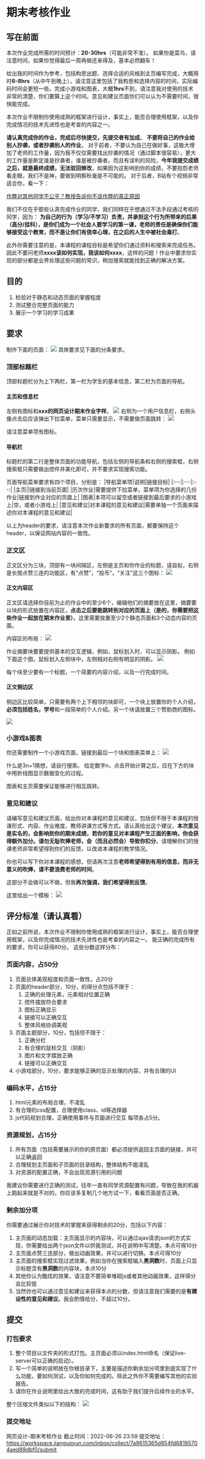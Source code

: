 # 期末考核作业

## 写在前面
本次作业完成所需的时间预计：**20-30hrs**（可能非常不准）。
如果你是菜鸟，请注意时间，如果你觉得最后一周再做还来得及，基本必然翻车！

给出我的时间作为参考，包括构思出题、选择合适的风格到主页编写完成，大概用时**6-8hrs**（从中午到晚上），请注意这里包括了我构思和选择内容的时间，实际编码时间会更短一些。完成小游戏和图表，大概**1hrs**不到，请注意我对使用的技术非常的清楚，你们要算上这个时间。意见和建议页面你们可以认为不需要时间，很快能完成。

本次作业不限制你使用成熟的框架进行设计，事实上，能否合理使用框架，以及你完成情况的技术先进性也是考查的内容之一。

**请认真完成你的作业，完成后尽快提交，先提交者有加成**。
**不要将自己的作业给别人抄袭，或者抄袭别人的作业**。
对于前者，不要认为自己在做好事，这极大增加了老师的工作量，因为我不仅仅需要找出抄袭的情况（通过脚本很容易），更大的工作量是断定谁是抄袭者，谁是被抄袭者。而且有误判的风险，**今年我提交成绩之后，就是最终成绩，无法驳回修改**，如果因为这影响到你的成绩，不要抱怨老师看走眼，我们不是神，要做到明察秋毫是不可能的。
对于后者，B站有个视频非常适合你，看一下：

[作弊对其他同学不公平？教授告诉你不该作弊的真正原因](https://www.bilibili.com/video/BV1n44y1T7qD)

我们不仅在乎那些认真完成作业的同学，我们同样在乎想通过不法手段通过考核的同学，因为：
**为自己的行为（学习/不学习）负责，并承担这个行为所带来的后果（高分/挂科），是你们成为一个社会人要学习的第一课，老师的责任是确保你们能够接受这个教育，而不是让你们有侥幸心理，在之后的人生中被社会毒打**。

此外你需要注意的是，本课程的课程目标是希望你们通过资料和搜索来完成任务。因此不要问老师**xxxx该如何实现，我该如何xxxx**，这样的问题！作业中要求你实现的部分都是业界处理这些问题的常识，稍加搜索就能找到正确的解决方案。

## 目的
1. 检验对于静态和动态页面的掌握程度
2. 测试整合完整页面的能力
3. 展示一个学习的学习成果

## 要求
制作下面的页面：
![](images/final.jpeg)
具体要求见下面的分条要求。

### 顶部标题栏
顶部标题栏分为上下两栏，第一栏为学生的基本信息，第二栏为页面的导航。

#### 主页和信息栏
左侧有图标和**xxx的网页设计期末作业字样**。
![](images/header-top-left.png)
右侧为一个用户信息栏，右侧头像点击后应该弹出下拉菜单，菜单只需要显示，不需要做页面跳转：
![](images/header-top-right.png)

请注意菜单项有图标。

#### 导航栏
标题栏的第二行是整体页面的功能导航，包括左侧的导航条和右侧的搜索框，右侧搜索框只需要做出控件并美化即可，并不要求实现搜索功能。

页面导航菜单要求有四个项目，分别是：
|导航菜单项|说明|链接目标|
|:--:|:--:|:--:|
|主页||链接到当前页面|
|历次作业|需要提供下拉菜单，菜单项为你选择的几份作业|链接到作业对应的页面上|
|图表|本项可以留空或者链接到最后要求的小游戏上|空，或者小游戏上|
|意见和建议|对本课程的意见和建议|需要单独一个页面来描述你对本课程的意见和建议|

以上为header的要求，请注意本次作业新要求的所有页面，都要保持这个header，以保证网站内容的一致性。

### 正文区

正文区分为三块，顶部有一块间隔区，左侧是主页和你作业的标题，请自拟，右侧是长按点赞三连的功能区，有“点赞”，“投币”，“关注”这三个图标：
![](images/content-top.png)

#### 正文内容区
正文区请选择你目前为止的作业中的至少6个，编辑他们的摘要放在这里，摘要要以块的形式放置在内容区，**点击之后要能跳转到对应的页面上（是的，你需要把这些作业一起放在期末作业里）**。这里需要放置至少2个静态页面和3个动态内容的页面。

内容区的布局：
![](images/content-main.png)

作业摘要块要要提供基本的交互逻辑，例如，鼠标划入时，可以显示阴影。
例如下面这个图，鼠标划入左侧块中，左侧相对右侧有明显的阴影。
![](images/content-block-shadow.png)

每个块至少要有一个标题，一个简要的内容介绍，以及一行完成时间。

#### 正文侧边区

侧边区比较简单，只需要有两个上下相邻的块即可，一个块上放置你的个人介绍，**必须包括姓名，学号**和一段简单的个人介绍。另一个块请放置三个赞助商的图标。

![](images/content-siderbar.png)

### 小游戏&图表

你还需要制作一个小游戏页面，链接到最后一个块和图表菜单上：
![](images/game-charts.png)

什么是3n+1猜想，请自行搜索。
给定数字n，点击开始计算之后，应在下方的块中用折线图显示数据变化的过程。

图表和主页需要保证能够进行相互跳转。

### 意见和建议

请编写意见和建议页面，给出你对本课程的意见和建议，包括但不限于本课程的授课形式、内容、作业难度、教师讲课方式等方式。请认真给出这个建议，**本次意见是实名的，会影响到你的期末成绩，若你的意见对本课程产生正面的影响，你会获得额外加分。请勿无耻吹捧老师，会（而且必然会）导致你扣分**。请理解你们的授课老师非常希望得到你们的反馈，以改进本课程的教学情况。

你也可以写下你对本课程的感想，但请再次注意**老师希望得到有用的信息，而非无意义的吹捧，请不要浪费老师的时间**。

这部分不会做可以不做，但我**再次强调，我们希望得到反馈**。

这里给出一个模板：
![](images/advises.png)

## 评分标准（请认真看）

正如之前所说，本次作业不限制你使用成熟的框架进行设计，事实上，能否合理使用框架，以及你完成情况的技术先进性也是考查的内容之一。
能正确的完成所有的要求，你可以获得80分。
这些分数这样分布：

### 页面内容，占50分

1. 页面总体美观程度和页面一致性，占20分
2. 页面的header部分，10分，的得分点包括不限于：
   1. 正确的处理元素，元素相对位置正确
   2. 控件摆放符合要求
   3. 图标正确显示
   4. 链接可以正确交互
   5. 整体风格协调美观
3. 页面主题部分，10分，包括但不限于：
   1. 正确分栏
   2. 有合理的鼠标交互（阴影）
   3. 图片和文字摆放正确
   4. 链接可以正确交互
5. 小游戏部分，10分，要求能够正确的显示处理的内容，并有合理的UI

### 编码水平，占15分
1. html元素的布局合理，不凌乱
2. 有合理的css配置，合理使用class、id等选择器
3. js代码规划合理，正确使用事件与页面进行交互
每项各占5分。

### 资源规划，占15分
1. 所有页面（包括需要展示的你的原页面）都必须提供返回主页面的链接，并可以正确返回
2. 合理规划主页面和子页面的目录结构，整体结构不能凌乱
3. 对资源的配置正确，不会出现资源引用的问题

我建议你需要进行正确的测试，往年一直有同学资源配置有问题，导致在我的机器上跑起来就是不对的，你应该多复制几个地方试一下，看看页面是否正确。

### 剩余加分项
你需要通过展示你对技术的掌握来获得剩余的20分，包括以下内容：

1. 主页面的动态加载：主页面显示的内容块，可以通过ajax请求json的方式实现，你需要给出两个json文件以供我测试，并在说明中写清楚。本点可得10分
2. 主页面点赞三连部分，做出动画效果，并可以进行切换。本点可得10分
3. 主页面的搜索框实现过滤效果，例如当你在搜索框输入**黑洞数**时，页面上只显示标题含有**黑洞数**的内容块，本点10分
4. 其他你认为酷炫的效果，请注意不要简单堆砌js或者其他动画效果，这样得分会比较低
5. 当然你也可以通过意见和建议来获得本点的分数，但请注意我们需要的是**有建设性的意见和建议**。我会酌情给分，不超过10分。

## 提交

### 打包要求
1. 整个项目以文件夹的形式打包。主页面必须以index.html命名（保证live-server可以正确的启动）。
2. 写一个简单的说明放在你根目录下，主要是描述你剩余加分项里到底实现了什么功能，要如何测试，以及你如何完成的。除此之外你不需要编写其他的实验报告。
3. 请你在作业说明里给出大致的完成时间，这有助于我们提升后续作业的水平。

整个压缩文件类似以下的结构：
![](images/packages.png)

### 提交地址
网页设计-期末考核作业
截止时间：2022-06-26 23:59
提交地址：https://workspace.jianguoyun.com/inbox/collect/7a9615365d854fd68195704aed89dbf0/submit